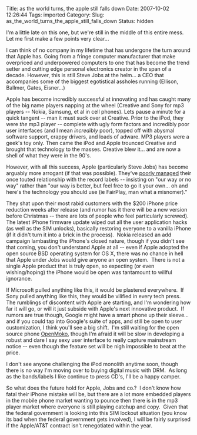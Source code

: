 Title: as the world turns, the apple still falls down
Date: 2007-10-02 12:26:44
Tags: imported
Category:
Slug: as_the_world_turns_the_apple_still_falls_down
Status: hidden

I'm a little late on this one, but we're still in the middle of this entire mess.  Let me first make a few points very clear...

I can think of no company in my lifetime that has undergone the turn around that Apple has.   Going from a fringe computer manufacturer that make overpriced and underpowered computers to one that has become the trend setter and cutting edge personal electronics creator in the span of a decade.  However, this is still Steve Jobs at the helm... a CEO that accompanies some of the biggest egotistical assholes running (Ellison, Ballmer, Gates, Eisner...)

Apple has become incredibly successful at innovating and has caught many of the big name players napping at the wheel (Creative and Sony for mp3 players -- Nokia, Samsung, et al in cell phones).  Lets pause a minute for a quick tangent -- man it must suck over at Creative.  Prior to the iPod, they were <em>the</em> mp3 player -- complete with ugly form factors and incredibly poor user interfaces (and I mean <em>incredibly</em> poor), topped off with abysmal software support, crappy drivers, and loads of adware.  MP3 players were a geek's toy only.  Then came the iPod and Apple trounced Creative and brought that technology to the masses.  Creative blew it... and are now a shell of what they were in the 90's.

However, with all this success, Apple (particularly Steve Jobs) has become arguably more arrogant (if that was possible).  They've <a href="http://wilshipley.com/blog/2007/09/iphone-ipod-contain-or-disengage.html">poorly managed</a> their once touted relationship with the record labels -- insisting on "our way or no way" rather than "our way is better, but feel free to go it your own... oh and here's the technology you should use (ie FairPlay, man what a misnomer)."

They shat upon their most rabid customers with the $200 iPhone price reduction weeks after release (and rumor has it there will be a new version before Christmas -- there are lots of people who feel particularly screwed). The latest iPhone firmware update wiped out all the user application hacks (as well as the SIM unlocks), basically restoring everyone to a vanilla iPhone (if it didn't turn it into a brick in the process).  Nokia released an add campaign lambasting the iPhone's closed nature, though if you didn't see that coming, you don't understand Apple at all -- even if Apple adopted the open source BSD operating system for OS X, there was no chance in hell that Apple under Jobs would give anyone an open system.  There is not a single Apple product that is truly open, so expecting (or even wishing/hoping) the iPhone would be open was tantamount to willful ignorance.

If Microsoft pulled anything like this, it would be plastered everywhere.  If Sony pulled anything like this, they would be vilified in every tech press.  The rumblings of discontent with Apple are starting, and I'm wondering how far it will go, or will it just subside with Apple's next innovative product.  If rumors are true though, Google might have a smart phone up their sleeve... and if you could tap into Google's suite of apps, and still be open to user customization, I think you'll see a big shift.  I'm still waiting for the open source phone <a href="http://www.openmoko.org/">OpenMoko</a>, though I'm afraid it will be slow in developing a robust and dare I say sexy user interface to really capture mainstream notice -- even though the feature set will be nigh impossible to beat at the price.

I don't see anyone challenging the iPod monolith anytime soon, though there is no way I'm moving over to buying digital music with DRM.  As long as the bands/labels I like continue to press CD's, I'll be a happy camper.

So what does the future hold for Apple, Jobs and co.?  I don't know how fatal their iPhone mistake will be, but there are a lot more embedded players in the mobile phone market wanting to pounce then there is in the mp3 player market where everyone is still playing catchup and copy.  Given that the federal government is looking into this SIM lockout situation (you know its bad when the federal government gets involved), I will be fairly surprised if the Apple/AT&T contract isn't renegotiated within the year.
